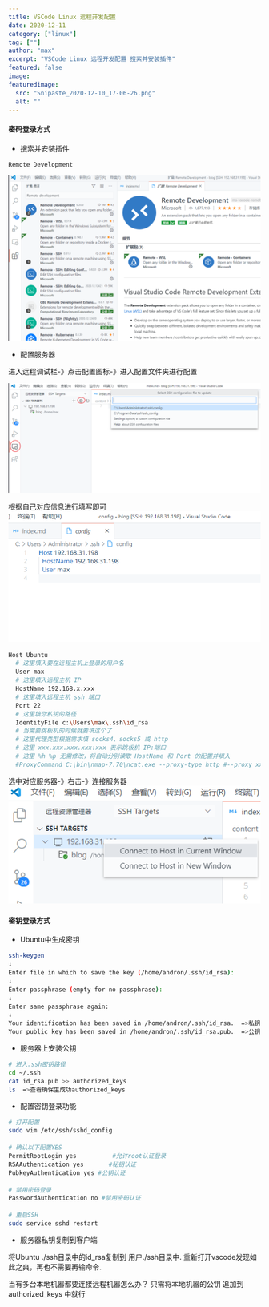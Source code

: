```yaml
---
title: VSCode Linux 远程开发配置
date: 2020-12-11
category: ["linux"] 
tag: [""]
author: "max"
excerpt: "VSCode Linux 远程开发配置 搜索并安装插件"
featured: false
image: 
featuredimage:
  src: "Snipaste_2020-12-10_17-06-26.png"
  alt: ""
---
```


#### 密码登录方式

- 搜索并安装插件

```bash
Remote Development
```

![](./Snipaste_2020-12-10_17-06-26.png)


- 配置服务器

进入远程调试栏-》点击配置图标-》进入配置文件夹进行配置

![](./Snipaste_2020-12-10_17-07-25.png)


根据自己对应信息进行填写即可
![](./Snipaste_2020-12-10_17-14-06.png)
```bash
Host Ubuntu
  # 这里填入要在远程主机上登录的用户名
  User max
  # 这里填入远程主机 IP
  HostName 192.168.x.xxx
  # 这里填入远程主机 ssh 端口
  Port 22
  # 这里填你私钥的路径
  IdentityFile c:\Users\max\.ssh\id_rsa
  # 当需要跳板机的时候就要填这个了
  # 这里代理类型根据需求填 socks4、socks5 或 http
  # 这里 xxx.xxx.xxx.xxx:xxx 表示跳板机 IP:端口
  # 这里 %h %p 无需修改，将自动分别读取 HostName 和 Port 的配置并填入
  #ProxyCommand C:\bin\nmap-7.70\ncat.exe --proxy-type http #--proxy xxx.xxx.xxx.xxx:xxx %h %p
```

选中对应服务器-》右击-》连接服务器
![](./Snipaste_2020-12-10_17-15-20.png)




#### 密钥登录方式
- Ubuntu中生成密钥

```bash
ssh-keygen
↓
Enter file in which to save the key (/home/andron/.ssh/id_rsa): 
↓
Enter passphrase (empty for no passphrase):
↓
Enter same passphrase again:
↓
Your identification has been saved in /home/andron/.ssh/id_rsa.  =>私钥
Your public key has been saved in /home/andron/.ssh/id_rsa.pub.  =>公钥
```

- 服务器上安装公钥

```bash
# 进入.ssh密钥路径
cd ~/.ssh
cat id_rsa.pub >> authorized_keys
ls  =>查看确保生成功authorized_keys
```

- 配置密钥登录功能

```bash
# 打开配置
sudo vim /etc/ssh/sshd_config

# 确认以下配置YES
PermitRootLogin yes          #允许root认证登录
RSAAuthentication yes       #秘钥认证
PubkeyAuthentication yes #公钥认证

# 禁用密码登录
PasswordAuthentication no #禁用密码认证

# 重启SSH
sudo service sshd restart
```

- 服务器私钥复制到客户端

将Ubuntu ./ssh目录中的id_rsa复制到 用户./ssh目录中. 
重新打开vscode发现如此之爽，再也不需要再输命令.


当有多台本地机器都要连接远程机器怎么办？
只需将本地机器的公钥 追加到 authorized_keys 中就行
